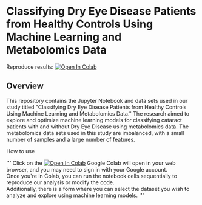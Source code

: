 # Classifying Dry Eye Disease Patients from Healthy Controls Using Machine Learning and Metabolomics Data

Reproduce results: [![Open In Colab](https://colab.research.google.com/assets/colab-badge.svg)](https://colab.research.google.com/drive/1ErbeQaGO02VAbIakkNqS46M8F4YWSFPD?usp=sharing "Click to open in Colab") 

## Overview
This repository contains the Jupyter Notebook and data sets used in our study titled "Classifying Dry Eye Disease Patients from Healthy Controls Using Machine Learning and Metabolomics Data." The research aimed to explore and optimize machine learning models for classifying cataract patients with and without Dry Eye Disease using metabolomics data. The metabolomics data sets used in this study are imbalanced, with a small number of samples and a large number of features.

How to use

'''
Click on the [![Open In Colab](https://colab.research.google.com/assets/colab-badge.svg)](https://colab.research.google.com/drive/1ErbeQaGO02VAbIakkNqS46M8F4YWSFPD?usp=sharing "Click to open in Colab") 
Google Colab will open in your web browser, and you may need to sign in with your Google account.<br>
Once you're in Colab, you can run the notebook cells sequentially to reproduce our analysis or modify the code.<br>
Additionally, there is a form where you can select the dataset you wish to analyze and explore using machine learning models.
'''
